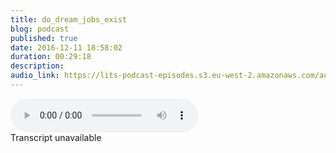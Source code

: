 ```yaml
---
title: do_dream_jobs_exist
blog: podcast
published: true
date: 2016-12-11 18:58:02
duration: 00:29:18
description:
audio_link: https://lits-podcast-episodes.s3.eu-west-2.amazonaws.com/audio/do_dream_jobs_exist.mp3
---
```

<div class="row">
<audio controls src='https://lits-podcast-episodes.s3.eu-west-2.amazonaws.com/audio/do_dream_jobs_exist.mp3' class="col-md-12">
      Your browser does not support the <code>audio</code> element.
    </audio>
</div>
Transcript unavailable

[//]: # (I have spent most of the last three years looking for a job, so not to sound cocky or arrogant. I just kind of feel like I've become somewhat of an expert in trying to look for a job at least. And I think I have some advice to give. I have things to say about this topic. So hello and welcome to lost in the source. I am your host Lalla on DH today, we're gonna be talking about jobs, right? Um, I spent a lot of time looking for jobs. I spent a lot of time in them. Two's. I mean, it's not been all looking. I have had jobs. I've had three jobs in the last almost two years now, which doesn't sound amazing, but I promise you like it's not as bad as it sounds. My first ever tech job that I got paid for on the like an actual payroll salaried basis was two hours away from my front door daughter door. It was two hours on DH. I would do a four hour journey on DH. I didn't work Fridays that I don't I don't want fighting because of religious reasons, so I would make up the hours in the week. So I would do 9 to 7 every day and then therefore our commute on top of them. Now, when I first started this job, it was amazing. It felt great to be paid to do something that I enjoyed doing on the journey wasn't so bad, Actually, like the journey in was always great. The views were amazing on the train and all of this kind of stuff. I didn't mind waking up early, but as the time went on, as like for micro aggressions, increased and you could kind of see the cracks and it started getting tto win term. And like it and dark early, just things started to become really exhausting, really, really exhausting. So, yeah, that was like my first job. And that job taught me a lesson. It taught me that you have to know what you're looking for in your first job. That what do you want to get out of here? Are you trying to progress in that same company? Are you looking toe work in a company that's going to give you accolades and bonuses and, like, you know, take you to the next level in terms ofthe you're going to start as a junior and you're probably going to spend five years. Then by the time you're leaving, you'll be like, Hi, mid senior level developer Or are you just looking for something to put your foot in the door? When I got that first job, I didn't know and I didn't really think about it cause also desperate. I was on jobs because announce again. And it was like, No, common that I need to be in a paying job. So I took No, no one was trying to hire me like this was after my boot camp experience and no one was trying to hire me. So I took the first job that would pay me on Pay me something decent. In hindsight, the salary was not great at all. In hindsight, the Salome was no good. They covered my transport. They covered my transport. So imagine the salary they started off me off with. It was better than I was receiving at the time, because anything is better than jobseekers elements. But in terms of in compress into the rest of the industry and for the fact that I was living in London. It wasn't a good salary on DH. Then they decided to pay for my train ticket, which is really nice of them, actually, because if I had paid for it, I'd be paying more than they were paying. And so they took the money that they're paying for the train to get out of my salary, which decreased my salary by five K. My train ticket was about £500 a month, said that was a killer as well. But you need to think about these things. At the time, I was desperate and I did it. Really, Um, consider it on. Also, there was no space or time to consider because I needed a job and I needed a job quick, right? So in my times there, I spent a lot of time. I went into the job thinking, Okay, I'm gonna get industry experience and in this job is going to give me room to grow like how we learn a whole bunch of stuff. I will be able to do things that I was trying to do alone, but because I'm in it, an environment with a team of people who know how to do these things. I'll learn quicker. That's not exactly what happened. The team I was in was quite small. Um, it was about four people, but increased the longer asked like by the time I left, it had increased a bit, not significantly on DH. It was just It was really weird. Like there was just this one developer who knew all of the code and all of the code base on it was very difficult trying to extract things from him because he was also a CEO. So it was very difficult, like trying to pair with him because he had other things to do. But then it was a weird dynamic. But what ended up happening is that although there was another senior developer there on those a midlevel develop it there, but she was working on something else. Know any off the real projects I was working on? Um, I didn't really learn much in terms of coding in terms of I can take this away. What I did learn. Actually, no, that's not your. I did learn. I did learn stuff that I didn't know coming in. I learnt more CSS stuff, which I wasn't I wasn't that good at CSS when I first started. By the time I left, I was a lot more confident with that beach drop in CSS like plain old CSS and SSS and like front like front end aesthetic see things, another bird job scripts and J query stuff. But in terms of like Ruby Rails, that kind of stuff, I didn't get that much experience, you know, And that's because they didn't trust me to do the work. And I think that's an important thing you have to watch out for in any job. Actually, not just your first job. Do they trust you to do what they're paying you to do? And if they don't, what are you doing? Why there and why they're paying you to do this? Because essentially they are wasting money, although it's to your benefit because you're still getting money. But your is also to your loss because you're not learning and, you know, growing. So what are you gaining from being there on DH? That's something I had to consider when I was leaving. They were boxing me into just doing CSS and hate tml on DH bits off J query and I did a bit of ruby stuff, but it was definitely nowhere near enough on DSO when I decided to leave ads, actually, for multiple of reasons. I was very uncomfortable with the environment. There were rumours going around going around about me and like it was just off. I was the only black person in the whole company, and the company grew to about 100 or just over 100. But the time I was leaving on DH, I'd started noticing behaviours and patterns that other people didn't experience, and I had spoken to a few people. Then they were just they they could see some of the things I was talking about, and so that just kind of reassured me that Okay, Number one, I'm just It's not just me who sees this on. Also Number two. This is not healthy for me. I'm making a four hour journey every day to come and work in an environment that is not conducive to my growth in the industry or to my mental health. So I decided to leave about this time last year on DH when I was leaving, the things I I wanted from the next job was it needed to be in London definitely needed to be London, and it needed to be higher pay. Then I was currently earning. Those are the two things on DH, then the fact that I didn't want to be boxed in to just doing CSS. So the first job taught me to look, to look specifically for a job that's going that Khun growing right not necessarily grow in the company but grow developmentally like growing my skills. My score sets. So that's what I did looking for my next job on DH. I apply through jobs mainly through a mailing list called the London Would Be Users Group. And it's a mailing this for developers who code in Ruby on Live in London accepted the mailing. This is pretty large, and you've got people from all over the world on that Malian isto is really not just conducive to London, but they also have meetups once a month every first Monday of the month, and they're really cool and really supportive, and a lot of people get jobs off of there. All of the jobs I've ever had have come off there on a lot of people advertise for jobs on there, so it's really good in that respect. And you also learn a lot like people post their re be problems on there and people solve ruby problems on there. It's just a really nice community, and I think I've spoken about them before, but our rug cheque them out. But so I sent my I put my CV on our organises like, Hey, if anyone's looking for a junior developer, his things I'm looking for. Q. My second job Now this was an interest in one. I apply for a June. I applied for a full stack software. Also, that is, for those who don't are forced back is that's like the front end and the back end. So I'll be doing things that grew beyond rails and doing things that Haiti Marcy SS, which is which for me at the time was a dream job. I did enjoy CSS and I didn't draw hates him, and I did enjoy javascript at the time, but I also really, really love Ruby and really, really love rails on. Guy wanted to do everything, so I thought, Yes, a full stack developer job is the job for me. Now, if you go into a job right and you're going to apply for a re B roll Andi, you know you do. The co test on the co test is in CSS. That my friends is a red herring. I I should have known at the time. I really should have known at the time, But again, I was desperate, and I was looking for an escape route on DH. I remember I went to the interview and it was for the force that crow on on the phone. He had told me that the co test was going to be in Ruby because I asked if there was anything I needed to prepare on DH. I got there and the code test was CSS. And it was really It was like, underwhelming Lee Simple. It was too simple. Andi, I left thinking okay. I'm not really sure how that went. There were some questions. He talks to me afterwards about storage and things that that which were, like, again kind of irrelevant, but not really. It was hard to gauge by, got the job, and I thought, OK, finest itself. London, I'm a South London, are So it's easy to get to from home, higher paid by like 10 K. So that was attractive to me in time again, though it still wasn't in comparison to someone of my experience, it still was not that high for someone of my experience. But 10 came more than you're earning before. Is that a big jump? Right. So I started this job on Remember the first day on the job? I I've got there at nine o'clock the CT over. You forgot to tell me to get there at 10 o'clock. So I spent about an hour. No, not on ours. About like, half a Knauer sitting by myself at a table. No one introduced themselves to me. No one said hello. And then when? When I was when I was called over like it was like an open plan office. I was like, court over on There never is that. Oh, yeah. So you Lola, right? Didn't live there, and it was fine, but I wasn't introduced, so I was introduced to like the tech team, but I wasn't introduced to the rest of the company. The company was very, very small at the time, so it was like Everyone knew everyone in the office is open plan, as I said, and then I thought that was just you know how they do things. But as new people started coming, I realised that, like every couple of weeks, a new person be at my desk and they'll be there were being introduced to me from a different apartment and then when your new tech people came the same So I just noticed that and I was just like, Okay, cool. I didn't think much of it again, though I had expressed clearly in my interview, and this is important to note you should definitely up front in the interview, but what you're looking for. I had expressed very clearly that I was looking Teo Doom or Ruby and rails. Their whole stack was built on ruby rails, so that was that perfect on the CT. Her CTO had promised that that was the case. I wasn't shy from doing CSS. I didn't mind doing CSS and stuff like that, but I wanted to do more ruby and real stuff and he was like air show great on DH. At first I started off doing some and then again. There was just this, like, boxing in, like, Okay, you're going to do the front 10 stuff. You're going to do JavaScript stuff on. Do you know, I did say, like is, you know, I want to do more Ruby as time were going on. And then about three months in no, no, even up to three months. I started in January. By the beginning of March, I had decided that I wanted to leave. Um, I decided that. Okay, this is not a job that I'm going to stay in on. Definitely by September. I need to be in a new job with again higher pay on doing what I want to do. Um And so during that time, between March on from from that time onwards, things just started becoming more, more painfully clear. Now, the issue I had was because I wasn't getting the experience I needed. It was difficult to think. How am I going to get the job I want to get? Because I'm not getting the experience that I need. And so I decided to get mental. There is someone who when I was 1st 1st 1st looking for jobs, he wanted to hire me on because he wanted to trial a junior programme at his company. But by the time that they consolidating and talking about amongst themselves, I had already got a new job. So I went back and had been talking to him in that time doing this whole time. So I went back to Myrtle's that Hey, do you want to mentor me like once a week? We'll do. We beat will do rails just so I can get my skill up. And so that's why did you need Teo? If you're not getting everything you think you should be getting from your job, you need to look elsewhere. You need to be proactive. You need to like, go on websites. Look network again, you know, I mean, just skill up in your own time so that when you're ready to leave, when you're ready to move out, you can do that. So that's what I ended up doing. Things begat began to get worse at work. I was getting panic attacks like they put me specific. They decided to split the tech team into two on DH. Essentially, I ended up being in the front and Team I was asking colleagues if they would mention me at work. I ox to my CTO if I could like be mental and he was up for it. But it never really materialised. Like those always innit skis. There was always some kind of breakdown. Eventually I was fired. My pub. I didn't pass my probation. A week before my probation ended, I was told that I wouldn't be continuing on the reasons they gave who are unjustified. Um, but because I've been there search for such a short time, there's nothing legally I could do about him so that them that was the the last week in June. Andi, I just got back from my birthday holiday, like, literally two days after I got back, I got fired, which is like, fun, obviously. So last week in June on I'm kind of like, OK, what am I going to do at this point? I'm really fed up with the tech industry because it feels like I'm given my all I really care about tech. I'm encouraging black women to come into this industry through black Caltech On it is treated me like garbage is treating me really badly. Andi, this is when I decided to write, Opposed, called five things to look for in a junior role on DH. This is this was this was a defined imposed on me because this is what led me, Tio, the job I'm currently in. And these are the questions that box to myself. Can the team support junior in my second job on my first job? Although the second job had a much larger team, neither jobs could support junior developer. They didn't know what it took to support a junior developer. They didn't know, really, in terms of like pear programme in what that would look like. Code reviews, Um, how to give critical feedback to the junior. Also, how to devote time, you know, I mean, just like in terms ofthe making sure the junior developer understands what's going on and just all round support growing them, helping them, and not necessary answered all their questions. But given them the right resource is in the right tools or pointing them in the right direction. Things like that. Both jobs didn't have that, Andi. I think it could have been because both jobs were like profit seeking companies in terms ofthe they were like consumer led, so they had customers. In that kind of environment, you're always chasing the profit, and sometimes that means you're getting things done at crunch time and all of this, and you may just not have the time. So can the team support junior developer? It's important to manage your expectations. Be clear from the onset about what you expect in the Rock and make sure you understand what they expect from you as well. Because any confusion miscommunication about that could just lead to disappointment all around they. You may not be what they thought they were getting. They may not be what you feel you are getting, so it's important to manage your expectations. Think about your personal growth and development. What do you want to get out? This job already said Back this already, but it's really about what you want to get. Do they have time or room to experiment of new technologies? Are you allowed to use a percentage of your time to study or learn new things? A lot of tech companies dedicate 10 to 20% off time for personal projects and personal development, So think about these kind of things. When you're looking like personal development, how can you grow in terms of your skill set in terms of your career development and progression? What can you get from this continuous improvement as well? Like how do they handle mistakes? Ask ask companies. They will ask you like you know. How do you have a mistake? Was the worst mistake. You you've made on a job and how did you solve it? Ask them two. What their mistake and what their processes for these things like, Where do you go? Something goes wrong. Is there space tow, revisit mistakes and, like look back on them and forget how to learn and move forward from them. Do they have a hate our department having a hate? Our department's really important, although, hey, char is for the protection of the company and not necessary. You But, for example, my second job. If there was a hey hr department, it would have been a lot easier for me. Tio actually have a claim because there would have been records off things happening in complaints and things like that, eh? So having a hatred apartment, that's all part of continuous improvement as well and growth and room for progression. This isn't like necessary compulsory, depending on what you want to get out of your job. But, you know, are you just using this job as a stepping stone? In which case, how important also and things do you know. I mean, if it's just a stepping stone, that my first job, I was only there for about eight ish months, I think. And so that was just a stepping stone, a desert meaty. I took what the most I could get from that. But really and truly, I'm not looking back to that job to do anything. Is that you? Just to say I've been in the industry, I've worked professionally, So hear me out. Keep reading my CV basically. But if you're looking for more in terms of, like growing in that company, ask about how other developers have progressed in that company. Do developers stay for a short time and then go? Why is that? Do developers progress really quickly and does their salary reflect that? And do bonuses reflect then you know things like that. So these are really important things you should think about when you're looking for like that new job This'll ist helped me go into my new job because I was really I had really given up hope on DH. I had I wasn't going to apply for the job. I had seen the job advertised on the lead developer off The company actually contacted me directly. It was that Hey, I noticed you looking for a job. You should apply. She sent in your CV, and I did. And I got a call back and I shot That got a callback because obviously, my CV is not like super long. I'd only had two jobs and I did a boot camp. But one of the things that I've noticed that makes me stand out is black Guard tech Starting back guard Tech professionally does make me stand up. And I would encourage anyone looking to get the tech industry Employers really like it when you do extracurricular stuff. Ah, lot ofpeople narrow that down, Teo. Just developing. So you know, side projects and things like that which are really good side projects are really good to show, you know, potential employees that you care and you're interested in what you're doing. But also community work is really good. If you can show that you volunteered for that, you demonstrate your enthusiasm and your desire, Teo, for technology in other ways. Employees like that, too. And I think black go Tech has been a real selling point for me in that, and you'll see I'm not doing black God take for that. But it has helped. Um, so I got a call back from him and he said he gave me an interview and it was like a three stage interview on DH. I remember coming back from the second stage of the No. From the third stage of the interview. This was the final stage. I was told I would only have to do one protest. Um, on the first protest, I didn't finish there, took it home, and I finished it. And I sent it to him the next morning. And then when I got back, I was told that I would have to do another co test. So I was kind of like our crap on day. Let me take this coat test away and do it. And so, for the final interview stage, I had to do at answer some tech questions and I had to do like a, you know, organisational fits kind of interviews. Well, on the tech, questions were quite hard. I didn't really know the answer to one of them. So I remember leaving, thinking I didn't really do amazingly And then I was told I'd get a call back on the Monday It was a Friday was the first day or something. It was late in the week and I got a call about the same day about Kay. We're gonna offer you a job I was really good about. This is this was the first time I was being paid for the skill set. I was act. I want I did want a higher salary, but I thought let me negotiate that later run. So I was basically allowed to negotiate that three months and I've been there for four months now or coming up to four months. So it worked out for me quite well on in this job. The tick, the tech interviews reflected the work out actually be doing on the work I I'm actually doing again. I was clear from the uncertain about my expectations on what I wanted and they took a risk they did on the risk paid off because they have been super helpful. My career growth in my career development on learning new skills and, you know, even to employing an outside mental to help with inside resource is like, What? What is your company willing to do to make sure they get the best employee? Because at the end of the day, the best employee means the best and the product for them. So what? How much are they willing to invest? You need to think about these things when you're looking for a new job or for any job. Actually, um, so, yeah, that's pretty much it's just I feel like this has been a really rambling podcast, but hey ho, like I hope it's been helpful or the same. There are few and announcements, so things are going really, really well in for us in 2017 is going to be an amazing year for black Caltech. So the first thing I want to say is that we have merchandise. We have T shirts, hoodies, tote bags. On the link for that is a T spring dot com forward slash stores forward slash black girl tech t spring dot com forward slash stores forward slash Black Girl Tech and you can get like or your merchandise over there. We have lost in the source merchandise, and we have black guards had imagined as so, Please, please, please support because the funds are going towards helping us over the next year. If you are company and you want to help Black Gogic financially, then please do contact black gold dot tech at gmail dot com. Black girl dot tech at gmail dot com So we can talk and have a chin wag. Yeah, we're looking for corporate sponsors, corporate darkness as well. On Finally, our 1st 2 workshops off the year are going to be in January, we will be teaming up with Tribe at my tribe. London. Cheque them out. They do mentoring for black women across, not just in tech, across industries on our first workshop is going to be with them, and it's going to be about salary negotiation. How to negotiate your salary on black workers with the degree are paid £4.30 an hour less on average than white graduates, and that's from the Office of National Statistics of Labour Force, so that's pretty serious, like £4.13 less on average. So come down. That is going to be on the 12th of January at 6 30 it's going to be at move offices. The details for that will be in the description. You do need to get tickets. It's a ticketed events. You can get tickets at bd tribe dot eventbrite dot com on DTH E. Tickets are £5 deposit. You have to pay £5 but if you turn up to the event, you can get your £5 back. So it's pretty fair. My opinion on DH. There is also an option to donate, and we have another workshop towards the end of January and the 26th of January, and this is going to be at Twitter headquarters. And this is an introduction to coding workshop. And this will be but Lenin. Hey, html. CIA says basics and we'll be following the code academy curriculum, so come down for the interest. A code and workshop which is on the 26th of January on DH. The Salary Negotiable Negotiation Workshop with Tribe, which is on the 12th of January, hoped to see everyone there and everyone supporting. Follow us on Twitter at Black Gold Tech. You can follow me personally on Twitter at Lola Adela. You could follow Lost in the source onto 10 now as well at lost in the source. So, yeah, See you seeing guys. Bye.)
